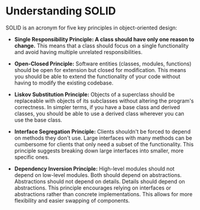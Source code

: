 # Understanding SOLID

SOLID is an acronym for five key principles in object-oriented design:

- **Single Responsibility Principle: A class should have only one reason to change.** This means that a class should focus on a single functionality and avoid having multiple unrelated responsibilities.

- **Open-Closed Principle:** Software entities (classes, modules, functions) should be open for extension but closed for modification. This means you should be able to extend the functionality of your code without having to modify the existing codebase.

- **Liskov Substitution Principle:** Objects of a superclass should be replaceable with objects of its subclasses without altering the program's correctness. In simpler terms, if you have a base class and derived classes, you should be able to use a derived class wherever you can use the base class.

- **Interface Segregation Principle:** Clients shouldn't be forced to depend on methods they don't use. Large interfaces with many methods can be cumbersome for clients that only need a subset of the functionality. This principle suggests breaking down large interfaces into smaller, more specific ones.

- **Dependency Inversion Principle:** High-level modules should not depend on low-level modules. Both should depend on abstractions. Abstractions should not depend on details. Details should depend on abstractions. This principle encourages relying on interfaces or abstractions rather than concrete implementations. This allows for more flexibility and easier swapping of components.
